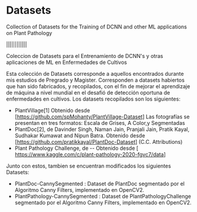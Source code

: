 # Datasets
Collection of Datasets for the Training of DCNN and other ML applications on Plant Pathology 

||||||||||||

Coleccion de Datasets para el Entrenamiento de DCNN's y otras aplicaciones de ML en Enfermedades de Cultivos

Esta colección de Datasets corresponde a aquellos encontrados durante mis estudios de Pregrado y Magister. Corresponden a datasets habiertos que han sido fabricados, y recopilados, con el fin de mejorar el aprendizaje de máquina a nivel mundial en el desafió de detección oportuna de enfermedades en cultivos. Los datasets recopilados son los siguientes:

* PlantVillage[1] Obtenido desde [https://github.com/spMohanty/PlantVillage-Dataset]  Las fotografías se presentan en tres formatos: Escala de Grises, A Color,y  Segmentadas
* PlantDoc[2], de  Davinder Singh, Naman Jain, Pranjali Jain, Pratik Kayal, Sudhakar Kumawat and Nipun Batra. Obtenido desde  [https://github.com/pratikkayal/PlantDoc-Dataset]  (C.C. Attributions)
* Plant Pathology Challenge, de   -- Obtenido desde [ https://www.kaggle.com/c/plant-pathology-2020-fgvc7/data] 

Junto con estos, tambien se encuentran modificados los siguientes Datasets:

*  PlantDoc-CannySegmented : Dataset de PlantDoc segmentado por el Algoritmo Canny Filters, implementado en OpenCV2. 
*  PlantPathology-CannySegmented : Dataset de PlantPathologyChallenge segmentado por el Algoritmo Canny Filters, implementado en OpenCV2. 

